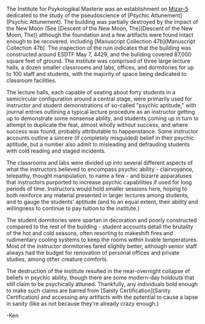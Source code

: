 The Institute for Psykologikal Masterie was an establishment on [Mizar-5](Mizar-5) dedicated to the study of the pseudoscience of [Psychic Attunement](Psychic Attunement). The building was partially destroyed by the impact of the New Moon (See [Descent of the New Moon, The](Descent of the New Moon, The)) although the foundation and a few artifacts were found intact enough to be recovered, including [Manuscript Collection 47b](Manuscript Collection 47b). The inspection of the ruin indicates that the building was constructed around ESDTF May 7, 4429, and the building covered 87,000 square feet of ground. The institute was comprised of three large lecture halls, a dozen smaller classrooms and labs, offices, and dormitories for up to 100 staff and students, with the majority of space being dedicated to classroom facilities.

The lecture halls, each capable of seating about forty students in a semicircular configuration around a central stage, were primarily used for instructor and student demonstrations of so-called "psychic aptitude," with journal entries outlining a typical lecture procedure as an instructor getting up to demonstrate some nonsense ability, and students coming up in turn to attempt to duplicate the feat, almost wholly without success, and where success was found, probably attributable to happenstance. Some instructor accounts outline a sincere (if completely misguided) belief in their psychic aptitude, but a number also admit to misleading and defrauding students with cold reading and staged incidents.

The classrooms and labs were divided up into several different aspects of what the instructors believed to encompass psychic ability - clairvoyance, telepathy, thought manipulation, to name a few - and bizarre apparatuses that instructors purported to increase psychic capabilities if used for long periods of time. Instructors would hold smaller sessions here, hoping to both reinforce any material presented in larger lectures among students, and to gauge the students' aptitude (and to an equal extent, their ability and willingness to continue to pay tuition to the institute.)

The student dormitories were spartan in decoration and poorly constructed compared to the rest of the building - student accounts detail the brutality of the hot and cold seasons, often resorting to makeshift fires and rudimentary cooling systems to keep the rooms within livable temperatures. Most of the instructor dormitories fared slightly better, although senior staff always had the budget for renovation of personal offices and private studies, among other creature comforts.

The destruction of the institute resulted in the near-overnight collapse of beliefs in psychic ability, though there are some modern-day holdouts that still claim to be psychically attuned. Thankfully, any individuals bold enough to make such claims are barred from [Sanity Certification](Sanity Certification) and accessing any artifacts with the potential to cause a lapse in sanity (like as not because they're already crazy enough.)

-Ken
